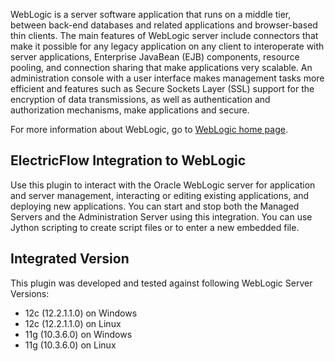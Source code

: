 WebLogic is a server software application that runs on a
middle tier, between back-end databases and related
applications and browser-based thin clients. The main
features of WebLogic server include connectors that make it
possible for any legacy application on any client to
interoperate with server applications, Enterprise JavaBean
(EJB) components, resource pooling, and connection sharing
that make applications very scalable. An administration
console with a user interface makes management tasks more
efficient and features such as Secure Sockets Layer (SSL)
support for the encryption of data transmissions, as well
as authentication and authorization mechanisms, make
applications and secure.

For more information about WebLogic, go to <a href="http://www.oracle.com/technetwork/middleware/weblogic/overview/index.html" target="_blank">WebLogic home page</a>.

## ElectricFlow Integration to WebLogic

Use this plugin to interact with the Oracle WebLogic server for application
and server management, interacting or editing existing applications, and deploying new applications.
You can start and stop both the Managed Servers and the Administration Server
using this integration. You can use Jython scripting to create script files
or to enter a new embedded file.

## Integrated Version

This plugin was developed and tested against following WebLogic Server Versions:
 - 12c (12.2.1.1.0) on Windows
 - 12c (12.2.1.1.0) on Linux
 - 11g (10.3.6.0) on Windows
 - 11g (10.3.6.0) on Linux
